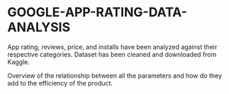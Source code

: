 # GOOGLE-APP-RATING-DATA-ANALYSIS

App rating, reviews, price, and installs have been analyzed against their respective categories. Dataset has been cleaned and downloaded from Kaggle.

Overview of the relationship between all the
parameters and how do they add to the efficiency of the product.
